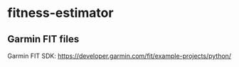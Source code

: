 # fitness-estimator

## Garmin FIT files

Garmin FIT SDK: https://developer.garmin.com/fit/example-projects/python/